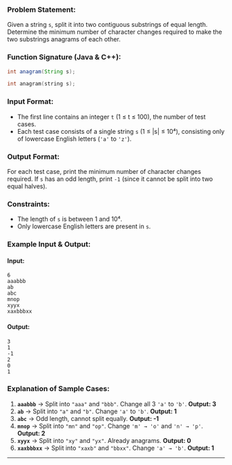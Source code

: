 ### **Problem Statement:**
Given a string `s`, split it into two contiguous substrings of equal length. Determine the minimum number of character changes required to make the two substrings anagrams of each other.

### **Function Signature (Java & C++):**
```java
int anagram(String s);
```
```cpp
int anagram(string s);
```

### **Input Format:**
- The first line contains an integer `t` (1 ≤ t ≤ 100), the number of test cases.
- Each test case consists of a single string `s` (1 ≤ |s| ≤ 10⁴), consisting only of lowercase English letters (`'a'` to `'z'`).

### **Output Format:**
For each test case, print the minimum number of character changes required. If `s` has an odd length, print `-1` (since it cannot be split into two equal halves).

### **Constraints:**
- The length of `s` is between 1 and 10⁴.
- Only lowercase English letters are present in `s`.

### **Example Input & Output:**

#### **Input:**
```
6
aaabbb
ab
abc
mnop
xyyx
xaxbbbxx
```

#### **Output:**
```
3
1
-1
2
0
1
```

### **Explanation of Sample Cases:**
1. **`aaabbb`** → Split into `"aaa"` and `"bbb"`. Change all 3 `'a'` to `'b'`. **Output: 3**  
2. **`ab`** → Split into `"a"` and `"b"`. Change `'a'` to `'b'`. **Output: 1**  
3. **`abc`** → Odd length, cannot split equally. **Output: -1**  
4. **`mnop`** → Split into `"mn"` and `"op"`. Change `'m' → 'o'` and `'n' → 'p'`. **Output: 2**  
5. **`xyyx`** → Split into `"xy"` and `"yx"`. Already anagrams. **Output: 0**  
6. **`xaxbbbxx`** → Split into `"xaxb"` and `"bbxx"`. Change `'a' → 'b'`. **Output: 1**  

---

